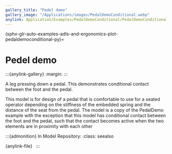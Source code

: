 ```yaml
---
gallery_title: "Pedel demo"
gallery_image: "/Applications/images/PedalDemoConditional.webp"
anylink: Application/Examples/PedalDemoConditional/PedalDemoConditional.main.any
---
```


(sphx-glr-auto-examples-adls-and-ergonomics-plot-pedaldemoconditional-py)=

# Pedel demo

:::{anylink-gallery}
:margin:
:::

A leg pressing down a pedal. This
demonstrates conditional contact between the foot and the
pedal.


This model is for design of a pedal that is comfortable to use
for a seated operator depending on the stiffness of the embedded
spring and the distance of the seat from the pedal. The model is
a copy of the PedalDemo example with the exception that this model
has conditional contact between the foot and the pedal, such that
the contact becomes active when the two elements are in proximity
with each other


:::{admonition} In Model Repository:
:class: seealso

{anylink-file}` `
:::
